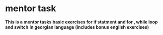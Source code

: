 # mentor task
**This is a mentor tasks basic exercises  for if statment and for , while loop and switch**
**In georgian language (includes bonus english exercises)**
